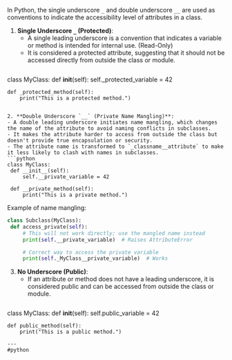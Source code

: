 In Python, the single underscore `_` and double underscore `__` are used as conventions to indicate the accessibility level of attributes in a class. 

1. **Single Underscore `_` (Protected)**:
   - A single leading underscore is a convention that indicates a variable or method is intended for internal use. (Read-Only)
   - It is considered a protected attribute, suggesting that it should not be accessed directly from outside the class or module.
   ```python
class MyClass:
    def __init__(self):
	    self._protected_variable = 42

    def _protected_method(self):
        print("This is a protected method.")
   ```

2. **Double Underscore `__` (Private Name Mangling)**:
   - A double leading underscore initiates name mangling, which changes the name of the attribute to avoid naming conflicts in subclasses.
   - It makes the attribute harder to access from outside the class but doesn't provide true encapsulation or security.
   - The attribute name is transformed to `_classname__attribute` to make it less likely to clash with names in subclasses.
   ```python
class MyClass:
    def __init__(self):
        self.__private_variable = 42

    def __private_method(self):
        print("This is a private method.")
   ```
Example of name mangling:
   ```python
class Subclass(MyClass):
    def access_private(self):
        # This will not work directly; use the mangled name instead
        print(self.__private_variable)  # Raises AttributeError

        # Correct way to access the private variable
        print(self._MyClass__private_variable)  # Works
   ```

3. **No Underscore (Public)**:
   - If an attribute or method does not have a leading underscore, it is considered public and can be accessed from outside the class or module.
   ```python
class MyClass:
    def __init__(self):
        self.public_variable = 42

    def public_method(self):
        print("This is a public method.")
   ```
---
#python

